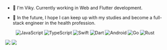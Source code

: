 <div align="left"><a name="readme-top"></a>

- 👋 I'm Viky. Currently working in Web and Flutter development.

- 🔭 In the future, I hope I can keep up with my studies and become a full-stack engineer in the health profession.

<div align="center"><a name="readme-top"></a>

![JavaScript](https://img.shields.io/badge/-JavaScript-F7DF1E?style=flat-square&logo=JavaScript&logoColor=white)
![TypeScript](https://img.shields.io/badge/-TypeScript-3776AB?style=flat-square&logo=TypeScript&logoColor=white)
![Swift](https://img.shields.io/badge/-Swift-F05137?style=flat-square&logo=Swift&logoColor=white)
![Dart](https://img.shields.io/badge/-Dart-00579B?style=flat-square&logo=Dart&logoColor=white)
![Android](https://img.shields.io/badge/-Android-4FAF54?style=flat-square&logo=Android&logoColor=white)
![Go](https://img.shields.io/badge/-Go-027D9C?style=flat-square&logo=Go&logoColor=white)
![Rust](https://img.shields.io/badge/-Rust-F74B01?style=flat-square&logo=Rust&logoColor=white)

<div align="left"><a name="readme-top"></a>

![](https://github-readme-stats.vercel.app/api?username=chen-viky&include_all_commits=true&count_private-true&line_height=30&show_icons=true&hide_border=true&bg_color=192133&title_color=efb752&icon_color=efb752&text_color=70bed9&layout=compact)
![](https://github-readme-stats.vercel.app/api/top-langs/?username=chen-viky&show_icons=true&hide_border=true&bg_color=192133&title_color=efb752&icon_color=efb752&text_color=70bed9&layout=compact)

